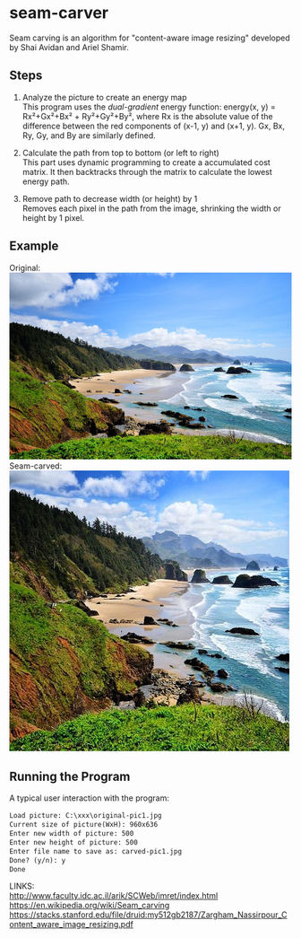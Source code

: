 # seam-carver
Seam carving is an algorithm for "content-aware image resizing" developed by Shai Avidan and Ariel Shamir. 

Steps
-----
1. Analyze the picture to create an energy map   
This program uses the *dual-gradient* energy function: energy(x, y) = Rx²+Gx²+Bx² + Ry²+Gy²+By², where Rx is the absolute value of the difference between the red components of (x-1, y) and (x+1, y). Gx, Bx, Ry, Gy, and By are similarly defined.  

2. Calculate the path from top to bottom (or left to right)  
This part uses dynamic programming to create a accumulated cost matrix. It then backtracks through the matrix to calculate the lowest energy path.  

3. Remove path to decrease width (or height) by 1  
Removes each pixel in the path from the image, shrinking the width or height by 1 pixel.  

Example
-------
Original:    
![original picture](SeamCarving/examples/original-pic1.jpg)
Seam-carved:  
![seam carved picture](SeamCarving/examples/carved-pic1.jpg)


Running the Program   
-------------------
A typical user interaction with the program:    
```
Load picture: C:\xxx\original-pic1.jpg
Current size of picture(WxH): 960x636
Enter new width of picture: 500
Enter new height of picture: 500
Enter file name to save as: carved-pic1.jpg
Done? (y/n): y
Done
```


LINKS:   
http://www.faculty.idc.ac.il/arik/SCWeb/imret/index.html   
https://en.wikipedia.org/wiki/Seam_carving   
https://stacks.stanford.edu/file/druid:my512gb2187/Zargham_Nassirpour_Content_aware_image_resizing.pdf   
